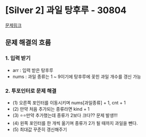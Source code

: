 # [Silver 2] 과일 탕후루 - 30804

[문제링크](https://www.acmicpc.net/problem/30804)

## 문제 해결의 흐름
### 1. 입력 받기
- arr : 입력 받은 탕후루 
- nums : 과일 종류는 1 ~ 9이기에 탕후루에 꽂힌 과일 개수를 갱신 가능 
### 2. 투포인터로 문제 해결 
- (1) 오른쪽 포인터를 이동시키며 nums[과일종류] + 1, cnt + 1 
- (2) 만약 처음 추가되는 종류라면 kind + 1
- (3) ⭐️⭐️만약 추가했는데 종류가 2보다 크다?? 문제 발생!!!
- (4) 왼쪽 포인터를 한 개씩 옮기며 종류가 2가 될 때까지 과일을 뺀다. 
- (5) 최대값 꾸준히 갱신해주기 
